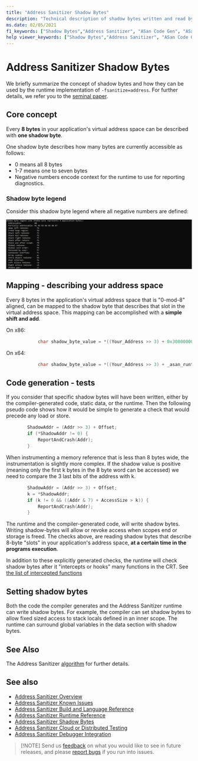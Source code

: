 ```yaml
---
title: "Address Sanitizer Shadow Bytes"
description: "Technical description of shadow bytes written and read by compiler's generate code and AddressSanitizer runtime."
ms.date: 02/05/2021
f1_keywords: ["Shadow Bytes","Address Sanitizer", "ASan Code Gen", "ASan compiler", "ASan Runtime"]
help viewer_keywords: ["Shadow Bytes","Address Sanitizer", "ASan Code Gen", "ASan compiler", "ASan Runtime"]
---
```


# Address Sanitizer Shadow Bytes

We briefly summarize the concept of shadow bytes and how they can be used by the runtime implementation of `-fsanitize=address`. For further details, we refer you to the [seminal paper](
https://www.usenix.org/system/files/conference/atc12/atc12-final39.pdf).

## Core concept

Every **8 bytes** in your application's virtual address space can be described with **one shadow byte**.

One shadow byte describes how many bytes are currently accessible as follows:

- 0 means all 8 bytes
- 1-7 means one to seven bytes
- Negative numbers encode context for the runtime to use for reporting diagnostics.

### Shadow byte legend

Consider this shadow byte legend where all negative numbers are defined:

![shadow-legend](.\MEDIA\ASan-ShadowByte-Legend.PNG)

## Mapping - describing your address space

Every 8 bytes in the application's virtual address space that is "0-mod-8" aligned, can be mapped to the shadow byte that describes that slot in the virtual address space.  This mapping can be accomplished with a **simple shift and add**.

On x86:

```cpp
            char shadow_byte_value = *((Your_Address >> 3) + 0x30000000)
```

On x64:

```cpp
            char shadow_byte_value = *((Your_Address >> 3) + _asan_runtime_assigned_offset)
```

## Code generation - tests

If you consider that specific shadow bytes will have been written, either by the compiler-generated code, static data, or the runtime.  Then the following pseudo code shows how it would be simple to generate a check that would precede any load or store.

```cpp
        ShadowAddr = (Addr >> 3) + Offset;
        if (*ShadowAddr != 0) {
            ReportAndCrash(Addr);
        }
```

When instrumenting a memory reference that is less than 8 bytes wide, the instrumentation is slightly more complex. If the shadow value is positive (meaning only the first k bytes in the 8 byte word can be accessed) we need to compare the 3 last bits of the address with k.

```cpp
        ShadowAddr = (Addr >> 3) + Offset;
        k = *ShadowAddr;
        if (k != 0 && ((Addr & 7) + AccessSize > k)) {
            ReportAndCrash(Addr);
        }
```

The runtime and the compiler-generated code, will write shadow bytes. Writing shadow-bytes will allow or revoke access when scopes end or storage is freed. The checks above, are reading shadow bytes that describe 8-byte "slots" in your application's address space, **at a certain time in the programs execution**.

In addition to these explicitly generated checks, the runtime will check shadow bytes after it "intercepts or hooks" many functions in the CRT.  See [the list of intercepted functions](#address-sanitizer-intercepted-functions.md)

## Setting shadow bytes

Both the code the compiler generates and the Address Sanitizer runtime can write shadow bytes. For example, the compiler can set shadow bytes to allow fixed sized access to stack locals defined in an inner scope.  The runtime can surround global variables in the data section with shadow bytes.

## See Also

The Address Sanitizer [algorithm](https://github.com/google/sanitizers/wiki/AddressSanitizerAlgorithm) for further details.

## See also

- [Address Sanitizer Overview](./asan.md)
- [Address Sanitizer Known Issues](./asan-known-issues.md)
- [Address Sanitizer Build and Language Reference](./asan-building.md)
- [Address Sanitizer Runtime Reference](./asan-runtime.md)
- [Address Sanitizer Shadow Bytes](./asan-shadowbytes.md)
- [Address Sanitizer Cloud or Distributed Testing](./asan-offline-crash-dumps.md)
- [Address Sanitizer Debugger Integration](./asan-debugger-integration.md)

> [!NOTE] Send us [feedback](https://aka.ms/feedback/suggest?space=62) on what you would like to see in future releases, and please [report bugs](https://aka.ms/feedback/report?space=62) if you run into issues.